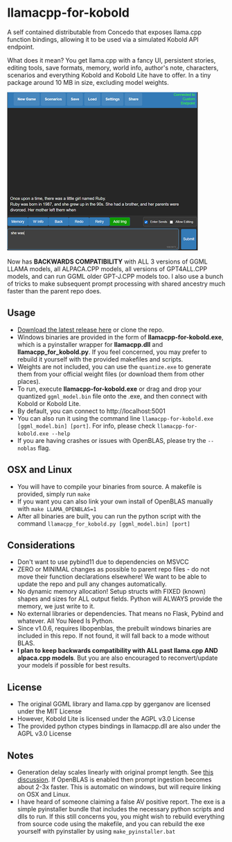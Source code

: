 # llamacpp-for-kobold

A self contained distributable from Concedo that exposes llama.cpp function bindings, allowing it to be used via a simulated Kobold API endpoint. 

What does it mean? You get llama.cpp with a fancy UI, persistent stories, editing tools, save formats, memory, world info, author's note, characters, scenarios and everything Kobold and Kobold Lite have to offer. In a tiny package around 10 MB in size, excluding model weights.

![Preview](preview.png)

Now has **BACKWARDS COMPATIBILITY** with ALL 3 versions of GGML LLAMA models, all ALPACA.CPP models, all versions of GPT4ALL.CPP models, and can run GGML older GPT-J.CPP models too. I also use a bunch of tricks to make subsequent prompt processing with shared ancestry much faster than the parent repo does.

## Usage
- [Download the latest release here](https://github.com/LostRuins/llamacpp-for-kobold/releases/latest) or clone the repo.
- Windows binaries are provided in the form of **llamacpp-for-kobold.exe**, which is a pyinstaller wrapper for **llamacpp.dll** and **llamacpp_for_kobold.py**. If you feel concerned, you may prefer to rebuild it yourself with the provided makefiles and scripts.
- Weights are not included, you can use the `quantize.exe` to generate them from your official weight files (or download them from other places).
- To run, execute **llamacpp-for-kobold.exe** or drag and drop your quantized `ggml_model.bin` file onto the .exe, and then connect with Kobold or Kobold Lite. 
- By default, you can connect to http://localhost:5001 
- You can also run it using the command line `llamacpp-for-kobold.exe [ggml_model.bin] [port]`. For info, please check `llamacpp-for-kobold.exe --help` 
- If you are having crashes or issues with OpenBLAS, please try the `--noblas` flag.

## OSX and Linux
- You will have to compile your binaries from source. A makefile is provided, simply run `make`
- If you want you can also link your own install of OpenBLAS manually with `make LLAMA_OPENBLAS=1`
- After all binaries are built, you can run the python script with the command `llamacpp_for_kobold.py [ggml_model.bin] [port]`

## Considerations
- Don't want to use pybind11 due to dependencies on MSVCC
- ZERO or MINIMAL changes as possible to parent repo files - do not move their function declarations elsewhere! We want to be able to update the repo and pull any changes automatically.
- No dynamic memory allocation! Setup structs with FIXED (known) shapes and sizes for ALL output fields. Python will ALWAYS provide the memory, we just write to it.
- No external libraries or dependencies. That means no Flask, Pybind and whatever. All You Need Is Python.
- Since v1.0.6, requires libopenblas, the prebuilt windows binaries are included in this repo. If not found, it will fall back to a mode without BLAS. 
- **I plan to keep backwards compatibility with ALL past llama.cpp AND alpaca.cpp models**. But you are also encouraged to reconvert/update your models if possible for best results.

## License
- The original GGML library and llama.cpp by ggerganov are licensed under the MIT License
- However, Kobold Lite is licensed under the AGPL v3.0 License
- The provided python ctypes bindings in llamacpp.dll are also under the AGPL v3.0 License

## Notes
- Generation delay scales linearly with original prompt length. See [this discussion](https://github.com/ggerganov/llama.cpp/discussions/229). If OpenBLAS is enabled then prompt ingestion becomes about 2-3x faster. This is automatic on windows, but will require linking on OSX and Linux.
- I have heard of someone claiming a false AV positive report. The exe is a simple pyinstaller bundle that includes the necessary python scripts and dlls to run. If this still concerns you, you might wish to rebuild everything from source code using the makefile, and you can rebuild the exe yourself with pyinstaller by using `make_pyinstaller.bat`